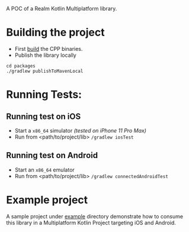 A POC of a Realm Kotlin Multiplatform library.  

# Building the project

- First [build](./cpp_engine/README.md) the CPP binaries.
- Publish the library locally
```
cd packages
./gradlew publishToMavenLocal
```
 
# Running Tests:

## Running test on iOS
- Start a `x86_64` simulator _(tested on iPhone 11 Pro Max)_
- Run from <path/to/project/lib> `/gradlew iosTest`

## Running test on Android
- Start an `x86_64` emulator 
- Run from <path/to/project/lib> `/gradlew connectedAndroidTest`

# Example project

A sample project under [example](../example) directory demonstrate how to consume this library in a Multiplatform Kotlin Project targeting iOS and Android.
